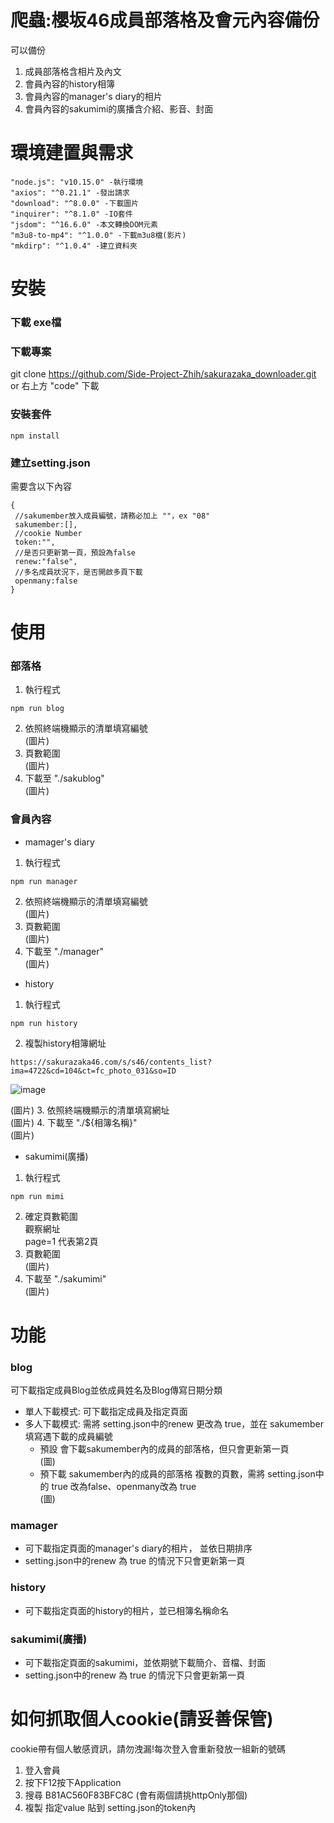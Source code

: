 # 爬蟲:櫻坂46成員部落格及會元內容備份
可以備份
1. 成員部落格含相片及內文
2. 會員內容的history相簿
3. 會員內容的manager's diary的相片
4. 會員內容的sakumimi的廣播含介紹、影音、封面

# 環境建置與需求
```
"node.js": "v10.15.0" -執行環境  
"axios": "^0.21.1" -發出請求
"download": "^8.0.0" -下載圖片
"inquirer": "^8.1.0" -IO套件
"jsdom": "^16.6.0" -本文轉換DOM元素
"m3u8-to-mp4": "^1.0.0" -下載m3u8檔(影片)
"mkdirp": "^1.0.4" -建立資料夾
```
# 安裝

### 下載 exe檔

### 下載專案
git clone https://github.com/Side-Project-Zhih/sakurazaka_downloader.git
or
右上方 "code" 下載

### 安裝套件
```
npm install
```
### 建立setting.json  
需要含以下內容

```
{
 //sakumember放入成員編號，請務必加上 ""，ex "08"
 sakumember:[],
 //cookie Number
 token:"",
 //是否只更新第一頁，預設為false
 renew:"false",
 //多名成員狀況下，是否開啟多頁下載
 openmany:false
}

```
# 使用

### 部落格
1. 執行程式

````
npm run blog  
````

2. 依照終端機顯示的清單填寫編號  
(圖片)
3. 頁數範圍  
(圖片)
4. 下載至 "./sakublog"  
(圖片)

### 會員內容
 + mamager's diary
1. 執行程式

````
npm run manager  
````
2. 依照終端機顯示的清單填寫編號  
(圖片)
3. 頁數範圍  
(圖片)
4. 下載至 "./manager"  
(圖片)

+ history
1. 執行程式

````
npm run history  
````
2. 複製history相簿網址
````
https://sakurazaka46.com/s/s46/contents_list?ima=4722&cd=104&ct=fc_photo_031&so=ID
````
![image]()  

(圖片)
3. 依照終端機顯示的清單填寫網址  
(圖片)
4. 下載至 "./${相簿名稱}"  
(圖片)

+ sakumimi(廣播)
1. 執行程式

````
npm run mimi  
````
2. 確定頁數範圍  
觀察網址  
page=1 代表第2頁   
3. 頁數範圍  
(圖片)
4. 下載至 "./sakumimi"  
(圖片)

# 功能
### blog
可下載指定成員Blog並依成員姓名及Blog傳寫日期分類
+ 單人下載模式: 可下載指定成員及指定頁面
+ 多人下載模式:
  需將 setting.json中的renew 更改為 true，並在 sakumember填寫遇下載的成員編號  
  + 預設 會下載sakumember內的成員的部落格，但只會更新第一頁   
    (圖)
  + 預下載 sakumember內的成員的部落格 複數的頁數，需將 setting.json中的 true 改為false、openmany改為 true  
    (圖)
### mamager
+ 可下載指定頁面的manager's diary的相片， 並依日期排序
+ setting.json中的renew 為 true 的情況下只會更新第一頁

### history
+ 可下載指定頁面的history的相片，並已相簿名稱命名  

### sakumimi(廣播)
+ 可下載指定頁面的sakumimi，並依期號下載簡介、音檔、封面
+ setting.json中的renew 為 true 的情況下只會更新第一頁

# 如何抓取個人cookie(請妥善保管)  
cookie帶有個人敏感資訊，請勿洩漏!每次登入會重新發放一組新的號碼
1. 登入會員
2. 按下F12按下Application
3. 搜尋 B81AC560F83BFC8C  (會有兩個請挑httpOnly那個)
4. 複製 指定value 貼到 setting.json的token內

